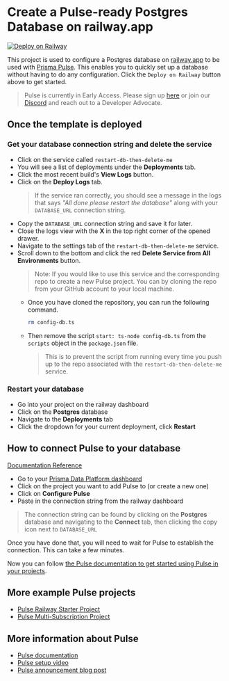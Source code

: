 # Create a Pulse-ready Postgres Database on railway.app

[![Deploy on Railway](https://railway.app/button.svg)](https://railway.app/template/pulse-pg)

This project is used to configure a Postgres database on [railway.app](https://railway.app) to be used with [Prisma Pulse](https://prisma.io/pulse). This enables you to quickly set up a database without having to do any configuration. Click the `Deploy on Railway` button above to get started.

> Pulse is currently in Early Access. Please sign up [here](https://prisma.io/pulse) or join our [Discord](https://pris.ly/discord) and reach out to a Developer Advocate.

## Once the template is deployed

### Get your database connection string and delete the service

-   Click on the service called `restart-db-then-delete-me`
-   You will see a list of deployments under the **Deployments** tab.
-   Click the most recent build's **View Logs** button.
-   Click on the **Deploy Logs** tab.
    > If the service ran correctly, you should see a message in the logs that says _"All done please restart the database"_ along with your `DATABASE_URL` connection string.
-   Copy the `DATABASE_URL` connection string and save it for later.
-   Close the logs view with the **X** in the top right corner of the opened drawer.
-   Navigate to the settings tab of the `restart-db-then-delete-me` service.
-   Scroll down to the bottom and click the red **Delete Service from All Environments** button.
    > Note: If you would like to use this service and the corresponding repo to create a new Pulse project. You can by cloning the repo from your GitHub account to your local machine.
    -   Once you have cloned the repository, you can run the following command.
        ```bash
        rm config-db.ts
        ```
    -   Then remove the script `start: ts-node config-db.ts` from the `scripts` object in the `package.json` file.
        > This is to prevent the script from running every time you push up to the repo associated with the `restart-db-then-delete-me` service.

### Restart your database

-   Go into your project on the railway dashboard
-   Click on the **Postgres** database
-   Navigate to the **Deployments** tab
-   Click the dropdown for your current deployment, click **Restart**

## How to connect Pulse to your database

[Documentation Reference](https://prismaio.notion.site/Pulse-documentation-137ca256325d4a22b80b54a89975f059?pvs=25#f241de6db85f42f5a6db7d27efbd73a1)

-   Go to your [Prisma Data Platform dashboard](https://cloudprojects.prisma.io)
-   Click on the project you want to add Pulse to (or create a new one)
-   Click on **Configure Pulse**
-   Paste in the connection string from the railway dashboard

> The connection string can be found by clicking on the **Postgres** database and navigating to the **Connect** tab, then clicking the copy icon next to `DATABASE_URL`

Once you have done that, you will need to wait for Pulse to establish the connection. This can take a few minutes.

Now you can follow [the Pulse documentation to get started using Pulse in your projects](https://prismaio.notion.site/Pulse-documentation-137ca256325d4a22b80b54a89975f059#e8420b42cfd24b94aa6848a2c4993855).

## More example Pulse projects

-   [Pulse Railway Starter Project](https://github.com/prisma/pulse-railway-starter)
-   [Pulse Multi-Subscription Project](https://github.com/prisma/pulse-starter)

## More information about Pulse

-   [Pulse documentation](https://pris.ly/pulse-docs)
-   [Pulse setup video](https://www.youtube.com/watch?v=Lvn05wM26zs)
-   [Pulse announcement blog post](https://www.prisma.io/blog/introducing-pulse-jtu4UPC8ujy4)
